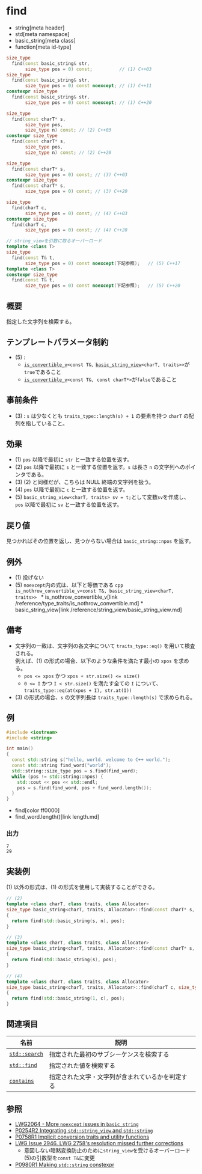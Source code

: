 # find
* string[meta header]
* std[meta namespace]
* basic_string[meta class]
* function[meta id-type]

```cpp
size_type
  find(const basic_string& str,
       size_type pos = 0) const;          // (1) C++03
size_type
  find(const basic_string& str,
       size_type pos = 0) const noexcept; // (1) C++11
constexpr size_type
  find(const basic_string& str,
       size_type pos = 0) const noexcept; // (1) C++20

size_type
  find(const charT* s,
       size_type pos,
       size_type n) const; // (2) C++03
constexpr size_type
  find(const charT* s,
       size_type pos,
       size_type n) const; // (2) C++20

size_type
  find(const charT* s,
       size_type pos = 0) const; // (3) C++03
constexpr size_type
  find(const charT* s,
       size_type pos = 0) const; // (3) C++20

size_type
  find(charT c,
       size_type pos = 0) const; // (4) C++03
constexpr size_type
  find(charT c,
       size_type pos = 0) const; // (4) C++20

// string_viewを引数に取るオーバーロード
template <class T>
size_type
  find(const T& t,
       size_type pos = 0) const noexcept(下記参照);   // (5) C++17
template <class T>
constexpr size_type
  find(const T& t,
       size_type pos = 0) const noexcept(下記参照);   // (5) C++20
```

## 概要
指定した文字列を検索する。


## テンプレートパラメータ制約
- (5) :
    - [`is_convertible_v`](/reference/type_traits/is_convertible.md)`<const T&,` [`basic_string_view`](/reference/string_view/basic_string_view.md)`<charT, traits>>`が`true`であること
    - [`is_convertible_v`](/reference/type_traits/is_convertible.md)`<const T&, const charT*>`が`false`であること


## 事前条件
- (3) : `s` は少なくとも `traits_type::length(s) + 1` の要素を持つ `charT` の配列を指していること。


## 効果
- (1) `pos` 以降で最初に `str` と一致する位置を返す。
- (2) `pos` 以降で最初に `s` と一致する位置を返す。`s` は長さ `n` の文字列へのポインタである。
- (3) (2) と同様だが、こちらは NULL 終端の文字列を扱う。
- (4) `pos` 以降で最初に `c` と一致する位置を返す。
- (5) `basic_string_view<charT, traits> sv = t;`として変数`sv`を作成し、`pos` 以降で最初に `sv` と一致する位置を返す。


## 戻り値
見つかればその位置を返し、見つからない場合は `basic_string::npos` を返す。


## 例外
- (1) 投げない
- (5) `noexcept`内の式は、以下と等価である
        ```cpp
        is_nothrow_convertible_v<const T&, basic_string_view<charT, traits>>
        ```
        * is_nothrow_convertible_v[link /reference/type_traits/is_nothrow_convertible.md]
        * basic_string_view[link /reference/string_view/basic_string_view.md]


## 備考
- 文字列の一致は、文字列の各文字について `traits_type::eq()` を用いて検査される。  
	例えば、(1) の形式の場合、以下のような条件を満たす最小の `xpos` を求める。
	* `pos <= xpos` かつ `xpos + str.size() <= size()`
	* `0 <= I` かつ `I < str.size()` を満たす全ての `I` について、`traits_type::eq(at(xpos + I), str.at(I))`
- (3) の形式の場合、`s` の文字列長は `traits_type::length(s)` で求められる。


## 例
```cpp example
#include <iostream>
#include <string>

int main()
{
  const std::string s("hello, world. welcome to C++ world.");
  const std::string find_word("world");
  std::string::size_type pos = s.find(find_word);
  while (pos != std::string::npos) {
    std::cout << pos << std::endl;
    pos = s.find(find_word, pos + find_word.length());
  }
}
```
* find[color ff0000]
* find_word.length()[link length.md]

### 出力
```
7
29
```


## 実装例
(1) 以外の形式は、(1) の形式を使用して実装することができる。
```cpp
// (2)
template <class charT, class traits, class Allocator>
size_type basic_string<charT, traits, Allocator>::find(const charT* s, size_type pos, size_type n) const
{
  return find(std::basic_string(s, n), pos);
}

// (3)
template <class charT, class traits, class Allocator>
size_type basic_string<charT, traits, Allocator>::find(const charT* s, size_type pos = 0) const
{
  return find(std::basic_string(s), pos);
}

// (4)
template <class charT, class traits, class Allocator>
size_type basic_string<charT, traits, Allocator>::find(charT c, size_type pos = 0) const
{
  return find(std::basic_string(1, c), pos);
}
```


## 関連項目

| 名前                                            | 説明                                     |
|-------------------------------------------------|------------------------------------------|
| [`std::search`](/reference/algorithm/search.md) | 指定された最初のサブシーケンスを検索する |
| [`std::find`](/reference/algorithm/find.md)     | 指定された値を検索する                   |
| [`contains`](contains.md)                       | 指定された文字・文字列が含まれているかを判定する |


## 参照
- [LWG2064 - More `noexcept` issues in `basic_string`](https://wg21.cmeerw.net/lwg/issue2064)
- [P0254R2 Integrating `std::string_view` and `std::string`](http://www.open-std.org/jtc1/sc22/wg21/docs/papers/2016/p0254r2.pdf)
- [P0758R1 Implicit conversion traits and utility functions](http://www.open-std.org/jtc1/sc22/wg21/docs/papers/2018/p0758r1.html)
- [LWG Issue 2946. LWG 2758's resolution missed further corrections](https://wg21.cmeerw.net/lwg/issue2946)
    - 意図しない暗黙変換防止のために`string_view`を受けるオーバーロード(5)の引数型を`const T&`に変更
- [P0980R1 Making `std::string` constexpr](https://www.open-std.org/jtc1/sc22/wg21/docs/papers/2019/p0980r1.pdf)
